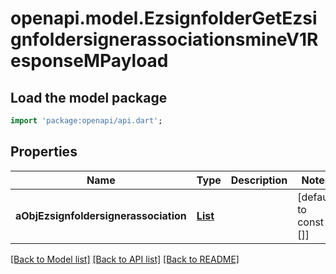 # openapi.model.EzsignfolderGetEzsignfoldersignerassociationsmineV1ResponseMPayload

## Load the model package
```dart
import 'package:openapi/api.dart';
```

## Properties
Name | Type | Description | Notes
------------ | ------------- | ------------- | -------------
**aObjEzsignfoldersignerassociation** | [**List<CustomEzsignfoldersignerassociationmineResponse>**](CustomEzsignfoldersignerassociationmineResponse.md) |  | [default to const []]

[[Back to Model list]](../README.md#documentation-for-models) [[Back to API list]](../README.md#documentation-for-api-endpoints) [[Back to README]](../README.md)


